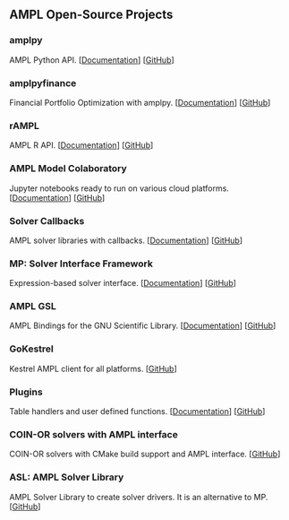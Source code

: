 ## AMPL Open-Source Projects

### amplpy

AMPL Python API. [[Documentation](https://amplpy.readthedocs.io/)] [[GitHub](https://github.com/ampl/amplpy)]

### amplpyfinance

Financial Portfolio Optimization with amplpy. [[Documentation](https://amplpyfinance.readthedocs.io/)] [[GitHub](https://github.com/ampl/amplpyfinance)]

### rAMPL

AMPL R API. [[Documentation](https://rAMPL.readthedocs.io/)] [[GitHub](https://github.com/ampl/rAMPL)]

### AMPL Model Colaboratory

Jupyter notebooks ready to run on various cloud platforms. [[Documentation](https://amplcolab.readthedocs.io/)] [[GitHub](https://github.com/ampl/amplcolab)]

### Solver Callbacks

AMPL solver libraries with callbacks. [[Documentation](https://ampls.readthedocs.io/)] [[GitHub](https://github.com/ampl/ampls-api)]

### MP: Solver Interface Framework

Expression-based solver interface. [[Documentation](https://amplmp.readthedocs.io/)] [[GitHub](https://github.com/ampl/mp)]

### AMPL GSL

AMPL Bindings for the GNU Scientific Library. [[Documentation](https://amplgsl.readthedocs.io/)] [[GitHub](https://github.com/ampl/gsl)]

### GoKestrel

Kestrel AMPL client for all platforms. [[GitHub](https://github.com/ampl/gokestrel)]

### Plugins

Table handlers and user defined functions. [[Documentation](https://amplplugins.readthedocs.io/)] [[GitHub](https://github.com/ampl/plugins)]

### COIN-OR solvers with AMPL interface

COIN-OR solvers with CMake build support and AMPL interface. [[GitHub](https://github.com/ampl/coin)]

### ASL: AMPL Solver Library

AMPL Solver Library to create solver drivers. It is an alternative to MP. [[GitHub](https://github.com/ampl/asl)]